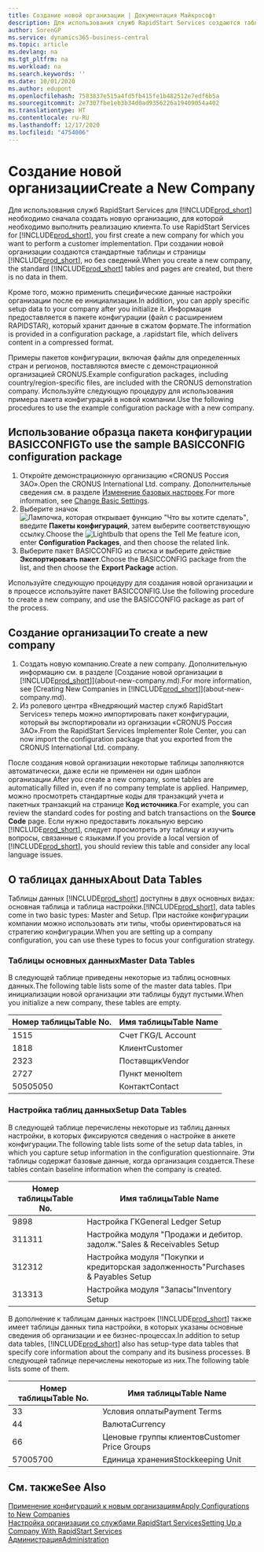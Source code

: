 ```yaml
---
title: Создание новой организации | Документация Майкрософт
description: Для использования служб RapidStart Services создаются таблицы и страницы, но они не содержат никаких данных.
author: SorenGP
ms.service: dynamics365-business-central
ms.topic: article
ms.devlang: na
ms.tgt_pltfrm: na
ms.workload: na
ms.search.keywords: ''
ms.date: 10/01/2020
ms.author: edupont
ms.openlocfilehash: 7583837e515a4fd5fb415fe1b482512e7edf6b5a
ms.sourcegitcommit: 2e7307fbe1eb3b34d0ad9356226a19409054a402
ms.translationtype: HT
ms.contentlocale: ru-RU
ms.lasthandoff: 12/17/2020
ms.locfileid: "4754006"
---
```

# <a name="create-a-new-company"></a><span data-ttu-id="3923c-103">Создание новой организации</span><span class="sxs-lookup"><span data-stu-id="3923c-103">Create a New Company</span></span>
<span data-ttu-id="3923c-104">Для использования служб RapidStart Services для [!INCLUDE[prod_short](includes/prod_short.md)] необходимо сначала создать новую организацию, для которой необходимо выполнить реализацию клиента.</span><span class="sxs-lookup"><span data-stu-id="3923c-104">To use RapidStart Services for [!INCLUDE[prod_short](includes/prod_short.md)], you first create a new company for which you want to perform a customer implementation.</span></span> <span data-ttu-id="3923c-105">При создании новой организации создаются стандартные таблицы и страницы [!INCLUDE[prod_short](includes/prod_short.md)], но без сведений.</span><span class="sxs-lookup"><span data-stu-id="3923c-105">When you create a new company, the standard [!INCLUDE[prod_short](includes/prod_short.md)] tables and pages are created, but there is no data in them.</span></span>

<span data-ttu-id="3923c-106">Кроме того, можно применить специфические данные настройки организации после ее инициализации.</span><span class="sxs-lookup"><span data-stu-id="3923c-106">In addition, you can apply specific setup data to your company after you initialize it.</span></span> <span data-ttu-id="3923c-107">Информация предоставляется в пакете конфигурации (файл с расширением RAPIDSTAR), который хранит данные в сжатом формате.</span><span class="sxs-lookup"><span data-stu-id="3923c-107">The information is provided in a configuration package, a .rapidstart file, which delivers content in a compressed format.</span></span>  

<span data-ttu-id="3923c-108">Примеры пакетов конфигурации, включая файлы для определенных стран и регионов, поставляются вместе с демонстрационной организацией CRONUS.</span><span class="sxs-lookup"><span data-stu-id="3923c-108">Example configuration packages, including country/region-specific files, are included with the CRONUS demonstration company.</span></span> <span data-ttu-id="3923c-109">Используйте следующую процедуру для использования примера пакета конфигураций в новой компании.</span><span class="sxs-lookup"><span data-stu-id="3923c-109">Use the following procedures to use the example configuration package with a new company.</span></span>  

## <a name="to-use-the-sample-basicconfig-configuration-package"></a><span data-ttu-id="3923c-110">Использование образца пакета конфигурации BASICCONFIG</span><span class="sxs-lookup"><span data-stu-id="3923c-110">To use the sample BASICCONFIG configuration package</span></span>  
1. <span data-ttu-id="3923c-111">Откройте демонстрационную организацию «CRONUS Россия ЗАО».</span><span class="sxs-lookup"><span data-stu-id="3923c-111">Open the CRONUS International Ltd. company.</span></span> <span data-ttu-id="3923c-112">Дополнительные сведения см. в разделе [Изменение базовых настроек](ui-change-basic-settings.md).</span><span class="sxs-lookup"><span data-stu-id="3923c-112">For more information, see [Change Basic Settings](ui-change-basic-settings.md).</span></span>
2. <span data-ttu-id="3923c-113">Выберите значок ![Лампочка, которая открывает функцию "Что вы хотите сделать"](media/ui-search/search_small.png "Что вы хотите сделать"), введите **Пакеты конфигураций**, затем выберите соответствующую ссылку.</span><span class="sxs-lookup"><span data-stu-id="3923c-113">Choose the ![Lightbulb that opens the Tell Me feature](media/ui-search/search_small.png "Tell me what you want to do") icon, enter **Configuration Packages**, and then choose the related link.</span></span>  
3. <span data-ttu-id="3923c-114">Выберите пакет BASICCONFIG из списка и выберите действие **Экспортировать пакет**.</span><span class="sxs-lookup"><span data-stu-id="3923c-114">Choose the BASICCONFIG package from the list, and then choose the **Export Package** action.</span></span>  

<span data-ttu-id="3923c-115">Используйте следующую процедуру для создания новой организации и в процессе используйте пакет BASICCONFIG.</span><span class="sxs-lookup"><span data-stu-id="3923c-115">Use the following procedure to create a new company, and use the BASICCONFIG package as part of the process.</span></span>  

## <a name="to-create-a-new-company"></a><span data-ttu-id="3923c-116">Создание организации</span><span class="sxs-lookup"><span data-stu-id="3923c-116">To create a new company</span></span>  
1. <span data-ttu-id="3923c-117">Создать новую компанию.</span><span class="sxs-lookup"><span data-stu-id="3923c-117">Create a new company.</span></span> <span data-ttu-id="3923c-118">Дополнительную информацию см. в разделе [Создание новой организации в [!INCLUDE[prod_short](includes/prod_short.md)]](about-new-company.md).</span><span class="sxs-lookup"><span data-stu-id="3923c-118">For more information, see [Creating New Companies in [!INCLUDE[prod_short](includes/prod_short.md)]](about-new-company.md).</span></span>
2. <span data-ttu-id="3923c-119">Из ролевого центра «Внедряющий мастер служб RapidStart Services» теперь можно импортировать пакет конфигурации, который вы экспортировали из организации «CRONUS Россия ЗАО».</span><span class="sxs-lookup"><span data-stu-id="3923c-119">From the RapidStart Services Implementer Role Center, you can now import the configuration package that you exported from the CRONUS International Ltd. company.</span></span>

<span data-ttu-id="3923c-120">После создания новой организации некоторые таблицы заполняются автоматически, даже если не применен ни один шаблон организации.</span><span class="sxs-lookup"><span data-stu-id="3923c-120">After you create a new company, some tables are automatically filled in, even if no company template is applied.</span></span> <span data-ttu-id="3923c-121">Например, можно просмотреть стандартные коды для транзакций учета и пакетных транзакций на странице **Код источника**.</span><span class="sxs-lookup"><span data-stu-id="3923c-121">For example, you can review the standard codes for posting and batch transactions on the **Source Code** page.</span></span> <span data-ttu-id="3923c-122">Если нужно предоставить локальную версию [!INCLUDE[prod_short](includes/prod_short.md)], следует просмотреть эту таблицу и изучить вопросы, связанные с языками.</span><span class="sxs-lookup"><span data-stu-id="3923c-122">If you provide a local version of [!INCLUDE[prod_short](includes/prod_short.md)], you should review this table and consider any local language issues.</span></span>

## <a name="about-data-tables"></a><span data-ttu-id="3923c-123">О таблицах данных</span><span class="sxs-lookup"><span data-stu-id="3923c-123">About Data Tables</span></span>
<span data-ttu-id="3923c-124">Таблицы данных [!INCLUDE[prod_short](includes/prod_short.md)] доступны в двух основных видах: основная таблица и таблица настройки.</span><span class="sxs-lookup"><span data-stu-id="3923c-124">[!INCLUDE[prod_short](includes/prod_short.md)], data tables come in two basic types: Master and Setup.</span></span> <span data-ttu-id="3923c-125">При настойке конфигурации компании можно использовать эти типы, чтобы ориентироваться на стратегию конфигурации.</span><span class="sxs-lookup"><span data-stu-id="3923c-125">When you are setting up a company configuration, you can use these types to focus your configuration strategy.</span></span>  

### <a name="master-data-tables"></a><span data-ttu-id="3923c-126">Таблицы основных данных</span><span class="sxs-lookup"><span data-stu-id="3923c-126">Master Data Tables</span></span>  
<span data-ttu-id="3923c-127">В следующей таблице приведены некоторые из таблиц основных данных.</span><span class="sxs-lookup"><span data-stu-id="3923c-127">The following table lists some of the master data tables.</span></span> <span data-ttu-id="3923c-128">При инициализации новой организации эти таблицы будут пустыми.</span><span class="sxs-lookup"><span data-stu-id="3923c-128">When you initialize a new company, these tables are empty.</span></span>  

|<span data-ttu-id="3923c-129">Номер таблицы</span><span class="sxs-lookup"><span data-stu-id="3923c-129">Table No.</span></span>|<span data-ttu-id="3923c-130">Имя таблицы</span><span class="sxs-lookup"><span data-stu-id="3923c-130">Table Name</span></span>|  
|-------------------|--------------------|  
|<span data-ttu-id="3923c-131">15</span><span class="sxs-lookup"><span data-stu-id="3923c-131">15</span></span>|<span data-ttu-id="3923c-132">Счет ГК</span><span class="sxs-lookup"><span data-stu-id="3923c-132">G/L Account</span></span>|  
|<span data-ttu-id="3923c-133">18</span><span class="sxs-lookup"><span data-stu-id="3923c-133">18</span></span>|<span data-ttu-id="3923c-134">Клиент</span><span class="sxs-lookup"><span data-stu-id="3923c-134">Customer</span></span>|  
|<span data-ttu-id="3923c-135">23</span><span class="sxs-lookup"><span data-stu-id="3923c-135">23</span></span>|<span data-ttu-id="3923c-136">Поставщик</span><span class="sxs-lookup"><span data-stu-id="3923c-136">Vendor</span></span>|  
|<span data-ttu-id="3923c-137">27</span><span class="sxs-lookup"><span data-stu-id="3923c-137">27</span></span>|<span data-ttu-id="3923c-138">Пункт меню</span><span class="sxs-lookup"><span data-stu-id="3923c-138">Item</span></span>|  
|<span data-ttu-id="3923c-139">5050</span><span class="sxs-lookup"><span data-stu-id="3923c-139">5050</span></span>|<span data-ttu-id="3923c-140">Контакт</span><span class="sxs-lookup"><span data-stu-id="3923c-140">Contact</span></span>|  

### <a name="setup-data-tables"></a><span data-ttu-id="3923c-141">Настройка таблиц данных</span><span class="sxs-lookup"><span data-stu-id="3923c-141">Setup Data Tables</span></span>  
<span data-ttu-id="3923c-142">В следующей таблице перечислены некоторые из таблиц данных настройки, в которых фиксируются сведения о настройке в анкете конфигурации.</span><span class="sxs-lookup"><span data-stu-id="3923c-142">The following table lists some of the setup data tables, in which you capture setup information in the configuration questionnaire.</span></span> <span data-ttu-id="3923c-143">Эти таблицы содержат базовые данные, когда организация создается.</span><span class="sxs-lookup"><span data-stu-id="3923c-143">These tables contain baseline information when the company is created.</span></span>  

|<span data-ttu-id="3923c-144">Номер таблицы</span><span class="sxs-lookup"><span data-stu-id="3923c-144">Table No.</span></span>|<span data-ttu-id="3923c-145">Имя таблицы</span><span class="sxs-lookup"><span data-stu-id="3923c-145">Table Name</span></span>|  
|-------------------|--------------------|  
|<span data-ttu-id="3923c-146">98</span><span class="sxs-lookup"><span data-stu-id="3923c-146">98</span></span>|<span data-ttu-id="3923c-147">Настройка ГК</span><span class="sxs-lookup"><span data-stu-id="3923c-147">General Ledger Setup</span></span>|  
|<span data-ttu-id="3923c-148">311</span><span class="sxs-lookup"><span data-stu-id="3923c-148">311</span></span>|<span data-ttu-id="3923c-149">Настройка модуля "Продажи и дебитор. задолж."</span><span class="sxs-lookup"><span data-stu-id="3923c-149">Sales & Receivables Setup</span></span>|  
|<span data-ttu-id="3923c-150">312</span><span class="sxs-lookup"><span data-stu-id="3923c-150">312</span></span>|<span data-ttu-id="3923c-151">Настройка модуля "Покупки и кредиторская задолженность"</span><span class="sxs-lookup"><span data-stu-id="3923c-151">Purchases & Payables Setup</span></span>|  
|<span data-ttu-id="3923c-152">313</span><span class="sxs-lookup"><span data-stu-id="3923c-152">313</span></span>|<span data-ttu-id="3923c-153">Настройка модуля "Запасы"</span><span class="sxs-lookup"><span data-stu-id="3923c-153">Inventory Setup</span></span>|  

<span data-ttu-id="3923c-154">В дополнение к таблицам данных настроек [!INCLUDE[prod_short](includes/prod_short.md)] также имеет таблицы данных типа настройки, в которых указаны основные сведения об организации и ее бизнес-процессах.</span><span class="sxs-lookup"><span data-stu-id="3923c-154">In addition to setup data tables, [!INCLUDE[prod_short](includes/prod_short.md)] also has setup-type data tables that specify core information about the company and its business processes.</span></span> <span data-ttu-id="3923c-155">В следующей таблице перечислены некоторые из них.</span><span class="sxs-lookup"><span data-stu-id="3923c-155">The following table lists some of them.</span></span>  

|<span data-ttu-id="3923c-156">Номер таблицы</span><span class="sxs-lookup"><span data-stu-id="3923c-156">Table No.</span></span>|<span data-ttu-id="3923c-157">Имя таблицы</span><span class="sxs-lookup"><span data-stu-id="3923c-157">Table Name</span></span>|  
|-------------------|--------------------|  
|<span data-ttu-id="3923c-158">3</span><span class="sxs-lookup"><span data-stu-id="3923c-158">3</span></span>|<span data-ttu-id="3923c-159">Условия оплаты</span><span class="sxs-lookup"><span data-stu-id="3923c-159">Payment Terms</span></span>|  
|<span data-ttu-id="3923c-160">4</span><span class="sxs-lookup"><span data-stu-id="3923c-160">4</span></span>|<span data-ttu-id="3923c-161">Валюта</span><span class="sxs-lookup"><span data-stu-id="3923c-161">Currency</span></span>|  
|<span data-ttu-id="3923c-162">6</span><span class="sxs-lookup"><span data-stu-id="3923c-162">6</span></span>|<span data-ttu-id="3923c-163">Ценовые группы клиентов</span><span class="sxs-lookup"><span data-stu-id="3923c-163">Customer Price Groups</span></span>|  
|<span data-ttu-id="3923c-164">5700</span><span class="sxs-lookup"><span data-stu-id="3923c-164">5700</span></span>|<span data-ttu-id="3923c-165">Единица хранения</span><span class="sxs-lookup"><span data-stu-id="3923c-165">Stockkeeping Unit</span></span>|

  

## <a name="see-also"></a><span data-ttu-id="3923c-166">См. также</span><span class="sxs-lookup"><span data-stu-id="3923c-166">See Also</span></span>  
[<span data-ttu-id="3923c-167">Применение конфигураций к новым организациям</span><span class="sxs-lookup"><span data-stu-id="3923c-167">Apply Configurations to New Companies</span></span>](admin-apply-configuration-to-new-companies.md)  
[<span data-ttu-id="3923c-168">Настройка организации со службами RapidStart Services</span><span class="sxs-lookup"><span data-stu-id="3923c-168">Setting Up a Company With RapidStart Services</span></span>](admin-set-up-a-company-with-rapidstart.md)  
[<span data-ttu-id="3923c-169">Администрация</span><span class="sxs-lookup"><span data-stu-id="3923c-169">Administration</span></span>](admin-setup-and-administration.md)
